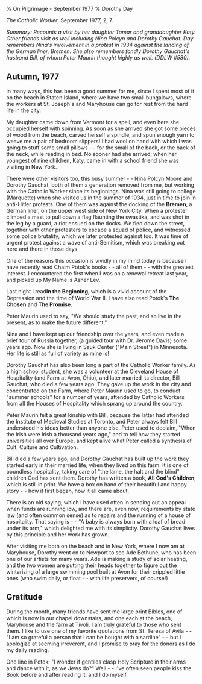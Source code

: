 % On Pilgrimage - September 1977
% Dorothy Day

*The Catholic Worker*, September 1977, 2, 7.

*Summary: Recounts a visit by her daughter Tamar and granddaughter Katy.
Other friends visit as well including Nina Polcyn and Dorothy Gauchat.
Day remembers Nina's involvement in a protest in 1934 against the
landing of the German liner, Bremen. She also remembers fondly Dorothy
Gauchat's husband Bill, of whom Peter Maurin thought highly as well.
(DDLW \#580).*

Autumn, 1977
---

In many ways, this has been a good summer for me, since I spent most of
it on the beach in Staten Island, where we have two small bungalows,
where the workers at St. Joseph's and Maryhouse can go for rest from the
hard life in the city.

My daughter came down from Vermont for a spell, and even here she
occupied herself with spinning. As soon as she arrived she got some
pieces of wood from the beach, carved herself a spindle, and spun enough
yarn to weave me a pair of bedroom slippers! I had wool on hand with
which I was going to stuff some small pillows - - for the small of the
back, or the back of the neck, while reading in bed. No sooner had she
arrived, when her youngest of nine children, Katy, came in with a school
friend she was visiting in New York.

There were other visitors too, this busy summer - - Nina Polcyn Moore
and Dorothy Gauchat, both of them a generation removed from me, but
working with the Catholic Worker since its beginnings. Nina was still
going to college (Marquette) when she visited us in the summer of 1934,
just in time to join in anti-Hitler protests. One of them was against
the docking of the **Bremen**, a German liner, on the upper west side of
New York City. When a protester climbed a mast to pull down a flag
flaunting the swastika, and was shot in the leg by a guard, a riot
ensued on the docks. We fled down the street, together with other
protesters to escape a squad of police, and witnessed some police
brutality, which we later protested against too. It was time of urgent
protest against a wave of anti-Semitism, which was breaking out here and
there in those days.

One of the reasons this occasion is vividly in my mind today is because
I have recently read Chaim Potok's books - - all of them - - with the
greatest interest. I encountered the first when I was on a renewal
retreat last year, and picked up My Name is Asher Lev.

Last night I read**In the Beginning**, which is a vivid account of the
Depression and the time of World War II. I have also read Potok's **The
Chosen** and **The Promise**.

Peter Maurin used to say, "We should study the past, and so live in the
present, as to make the future different."

Nina and I have kept up our friendship over the years, and even made a
brief tour of Russia together, (a guided tour with Dr. Jerome Davis)
some years ago. Now she is living in Sauk Center ("Main Street") in
Minnesota. Her life is still as full of variety as mine is!

Dorothy Gauchat has also been long a part of the Catholic Worker family.
As a high school student, she was a volunteer at the Cleveland House of
Hospitality (and Farm at Avon, Ohio), and later married its director,
Bill Gauchat, who died a few years ago. They gave up the work in the
city and concentrated on the Farm, where Peter Maurin used to go, to
conduct "summer schools" for a number of years, attended by Catholic
Workers from all the Houses of Hospitality which sprang up around the
country.

Peter Maurin felt a great kinship with Bill, because the latter had
attended the Institute of Medieval Studies at Toronto, and Peter always
felt Bill understood his ideas better than anyone else. Peter used to
declaim, "When the Irish were Irish a thousand years ago," and to tell
how they started universities all over Europe, and kept alive what Peter
called a synthesis of Cult, Culture and Cultivation.

Bill died a few years ago, and Dorothy Gauchat has built up the work
they started early in their married life, when they lived on this farm.
It is one of boundless hospitality, taking care of "the lame, the halt
and the blind" children God has sent them. Dorothy has written a book,
**All God's Children**, which is still in print. We have a box on hand
of their beautiful and happy story - - how it first began, how it all
came about.

There is an old saying, which I have used often in sending out an appeal
when funds are running low, and there are, even now, requirements by
state law (and often common sense) as to repairs and the running of a
house of hospitality. That saying is - - "A baby is always born with a
loaf of bread under its arm," which delighted me with its simplicity.
Dorothy Gauchat lives by this principle and her work has grown.

After visiting me both on the beach and in New York, where I now am at
Maryhouse, Dorothy went on to Newport to see Ade Bethune, who has been
one of our artists for many years. Ade is making a study of solar
heating, and the two women are putting their heads together to figure
out the winterizing of a large swimming pool built at Avon for their
crippled little ones (who swim daily, or float - - with life preservers,
of course!)

Gratitude
---------

During the month, many friends have sent me large print Bibles, one of
which is now in our chapel downstairs, and one each at the beach,
Maryhouse and the farm at Tivoli. I am truly grateful to those who sent
them. I like to use one of my favorite quotations from St. Teresa of
Avila - - "I am so grateful a person that I can be bought with a
sardine" - - but I apologize at seeming irreverent, and I promise to
pray for the donors as I do my daily reading.

One line in Potok: "I wonder if gentiles clasp Holy Scripture in their
arms and dance with it, as we Jews do?" Well - - I've often seen people
kiss the Book before and after reading it, and I do myself.
